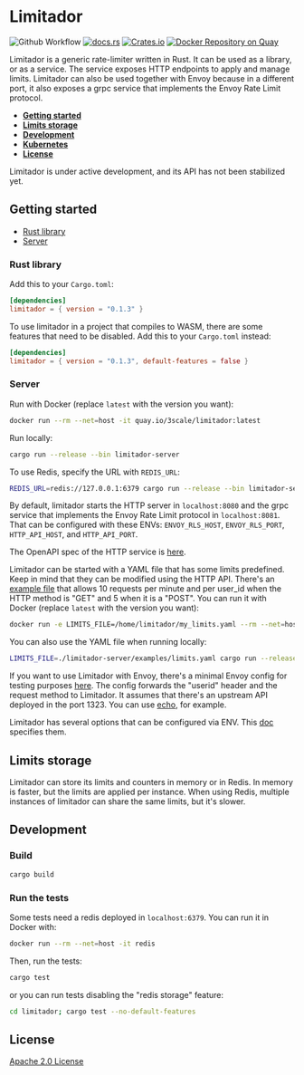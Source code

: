 # Limitador

![Github Workflow](https://github.com/3scale/limitador/workflows/Rust/badge.svg)
[![docs.rs](https://docs.rs/limitador/badge.svg)](https://docs.rs/limitador)
[![Crates.io](https://img.shields.io/crates/v/limitador)](https://crates.io/crates/limitador)
[![Docker Repository on Quay](https://quay.io/repository/3scale/limitador/status
"Docker Repository on Quay")](https://quay.io/repository/3scale/limitador)

Limitador is a generic rate-limiter written in Rust. It can be used as a
library, or as a service. The service exposes HTTP endpoints to apply and manage
limits. Limitador can also be used together with Envoy because in a different
port, it also exposes a grpc service that implements the Envoy Rate Limit
protocol.

- [**Getting started**](#getting-started)
- [**Limits storage**](#limits-storage)
- [**Development**](#development)
- [**Kubernetes**](limitador-server/kubernetes/)
- [**License**](#license)

Limitador is under active development, and its API has not been stabilized yet.

## Getting started

- [Rust library](#rust-library)
- [Server](#server)

### Rust library

Add this to your `Cargo.toml`:
```toml
[dependencies]
limitador = { version = "0.1.3" }
```

To use limitador in a project that compiles to WASM, there are some features
that need to be disabled. Add this to your `Cargo.toml` instead:
```toml
[dependencies]
limitador = { version = "0.1.3", default-features = false }
```

### Server

Run with Docker (replace `latest` with the version you want):
```bash
docker run --rm --net=host -it quay.io/3scale/limitador:latest
```

Run locally:
```bash
cargo run --release --bin limitador-server
```

To use Redis, specify the URL with `REDIS_URL`:
```bash
REDIS_URL=redis://127.0.0.1:6379 cargo run --release --bin limitador-server
```

By default, limitador starts the HTTP server in `localhost:8080` and the grpc
service that implements the Envoy Rate Limit protocol in `localhost:8081`. That
can be configured with these ENVs: `ENVOY_RLS_HOST`, `ENVOY_RLS_PORT`,
`HTTP_API_HOST`, and `HTTP_API_PORT`.

The OpenAPI spec of the HTTP service is
[here](limitador-server/docs/http_server_spec.json).

Limitador can be started with a YAML file that has some limits predefined. Keep
in mind that they can be modified using the HTTP API. There's an [example
file](limitador-server/examples/limits.yaml) that allows 10 requests per minute
and per user_id when the HTTP method is "GET" and 5 when it is a "POST". You can
run it with Docker (replace `latest` with the version you want):
```bash
docker run -e LIMITS_FILE=/home/limitador/my_limits.yaml --rm --net=host -it -v $(pwd)/limitador-server/examples/limits.yaml:/home/limitador/my_limits.yaml:ro quay.io/3scale/limitador:latest
```

You can also use the YAML file when running locally:
```bash
LIMITS_FILE=./limitador-server/examples/limits.yaml cargo run --release --bin limitador-server 
```

If you want to use Limitador with Envoy, there's a minimal Envoy config for
testing purposes [here](limitador-server/examples/envoy.yaml). The config
forwards the "userid" header and the request method to Limitador. It assumes
that there's an upstream API deployed in the port 1323. You can use
[echo](https://github.com/labstack/echo), for example.

Limitador has several options that can be configured via ENV. This
[doc](limitador-server/docs/configuration.md) specifies them.

## Limits storage

Limitador can store its limits and counters in memory or in Redis. In memory is
faster, but the limits are applied per instance. When using Redis, multiple
instances of limitador can share the same limits, but it's slower.


## Development

### Build

```bash
cargo build
```

### Run the tests

Some tests need a redis deployed in `localhost:6379`. You can run it in Docker with:
```bash
docker run --rm --net=host -it redis
```

Then, run the tests:

```bash
cargo test
```

or you can run tests disabling the "redis storage" feature:
```bash
cd limitador; cargo test --no-default-features
```

## License

[Apache 2.0 License](LICENSE)
